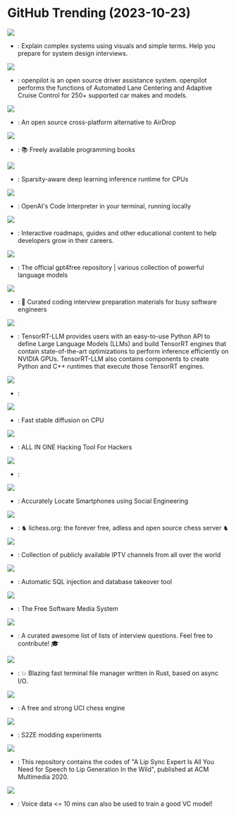 # GitHub Trending (2023-10-23)

![](https://img.shields.io/badge/none-New%205-green?style=flat-square&logo=appveyor)
- [](https://github.comundefined): Explain complex systems using visuals and simple terms. Help you prepare for system design interviews.

![](https://img.shields.io/badge/Python-New%20160-green?style=flat-square&logo=appveyor)
- [](https://github.comundefined): openpilot is an open source driver assistance system. openpilot performs the functions of Automated Lane Centering and Adaptive Cruise Control for 250+ supported car makes and models.

![](https://img.shields.io/badge/Dart-New%201-green?style=flat-square&logo=appveyor)
- [](https://github.comundefined): An open source cross-platform alternative to AirDrop

![](https://img.shields.io/badge/none-New%20351-green?style=flat-square&logo=appveyor)
- [](https://github.comundefined): 📚 Freely available programming books

![](https://img.shields.io/badge/Python-New%2097-green?style=flat-square&logo=appveyor)
- [](https://github.comundefined): Sparsity-aware deep learning inference runtime for CPUs

![](https://img.shields.io/badge/Python-New%20301-green?style=flat-square&logo=appveyor)
- [](https://github.comundefined): OpenAI's Code Interpreter in your terminal, running locally

![](https://img.shields.io/badge/TypeScript-New%20213-green?style=flat-square&logo=appveyor)
- [](https://github.comundefined): Interactive roadmaps, guides and other educational content to help developers grow in their careers.

![](https://img.shields.io/badge/Python-New%20111-green?style=flat-square&logo=appveyor)
- [](https://github.comundefined): The official gpt4free repository | various collection of powerful language models

![](https://img.shields.io/badge/TypeScript-New%20177-green?style=flat-square&logo=appveyor)
- [](https://github.comundefined): 💯 Curated coding interview preparation materials for busy software engineers

![](https://img.shields.io/badge/C%2B%2B-New%20304-green?style=flat-square&logo=appveyor)
- [](https://github.comundefined): TensorRT-LLM provides users with an easy-to-use Python API to define Large Language Models (LLMs) and build TensorRT engines that contain state-of-the-art optimizations to perform inference efficiently on NVIDIA GPUs. TensorRT-LLM also contains components to create Python and C++ runtimes that execute those TensorRT engines.

![](https://img.shields.io/badge/Python-New%20103-green?style=flat-square&logo=appveyor)
- [](https://github.comundefined): 

![](https://img.shields.io/badge/Python-New%2050-green?style=flat-square&logo=appveyor)
- [](https://github.comundefined): Fast stable diffusion on CPU

![](https://img.shields.io/badge/Python-New%2036-green?style=flat-square&logo=appveyor)
- [](https://github.comundefined): ALL IN ONE Hacking Tool For Hackers

![](https://img.shields.io/badge/none-New%2025-green?style=flat-square&logo=appveyor)
- [](https://github.comundefined): 

![](https://img.shields.io/badge/CSS-New%2014-green?style=flat-square&logo=appveyor)
- [](https://github.comundefined): Accurately Locate Smartphones using Social Engineering

![](https://img.shields.io/badge/Scala-New%205-green?style=flat-square&logo=appveyor)
- [](https://github.comundefined): ♞ lichess.org: the forever free, adless and open source chess server ♞

![](https://img.shields.io/badge/JavaScript-New%2036-green?style=flat-square&logo=appveyor)
- [](https://github.comundefined): Collection of publicly available IPTV channels from all over the world

![](https://img.shields.io/badge/Python-New%2011-green?style=flat-square&logo=appveyor)
- [](https://github.comundefined): Automatic SQL injection and database takeover tool

![](https://img.shields.io/badge/C%23-New%2021-green?style=flat-square&logo=appveyor)
- [](https://github.comundefined): The Free Software Media System

![](https://img.shields.io/badge/none-New%2035-green?style=flat-square&logo=appveyor)
- [](https://github.comundefined): A curated awesome list of lists of interview questions. Feel free to contribute! 🎓

![](https://img.shields.io/badge/Rust-New%2092-green?style=flat-square&logo=appveyor)
- [](https://github.comundefined): 💥 Blazing fast terminal file manager written in Rust, based on async I/O.

![](https://img.shields.io/badge/C%2B%2B-New%209-green?style=flat-square&logo=appveyor)
- [](https://github.comundefined): A free and strong UCI chess engine

![](https://img.shields.io/badge/C%2B%2B-New%209-green?style=flat-square&logo=appveyor)
- [](https://github.comundefined): S2ZE modding experiments

![](https://img.shields.io/badge/Python-New%2060-green?style=flat-square&logo=appveyor)
- [](https://github.comundefined): This repository contains the codes of "A Lip Sync Expert Is All You Need for Speech to Lip Generation In the Wild", published at ACM Multimedia 2020.

![](https://img.shields.io/badge/Python-New%2046-green?style=flat-square&logo=appveyor)
- [](https://github.comundefined): Voice data <= 10 mins can also be used to train a good VC model!

